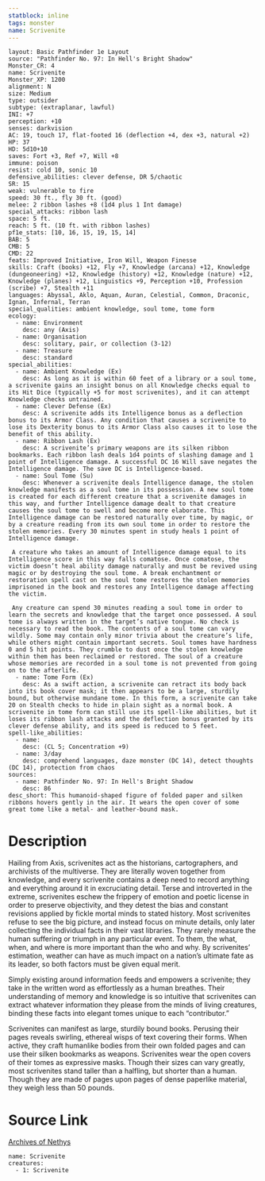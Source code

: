 ```yaml
---
statblock: inline
tags: monster
name: Scrivenite
---
```

```statblock
layout: Basic Pathfinder 1e Layout
source: "Pathfinder No. 97: In Hell's Bright Shadow"
Monster_CR: 4
name: Scrivenite
Monster_XP: 1200
alignment: N
size: Medium
type: outsider
subtype: (extraplanar, lawful)
INI: +7
perception: +10
senses: darkvision
AC: 19, touch 17, flat-footed 16 (deflection +4, dex +3, natural +2)
HP: 37
HD: 5d10+10
saves: Fort +3, Ref +7, Will +8
immune: poison
resist: cold 10, sonic 10
defensive_abilities: clever defense, DR 5/chaotic
SR: 15
weak: vulnerable to fire
speed: 30 ft., fly 30 ft. (good)
melee: 2 ribbon lashes +8 (1d4 plus 1 Int damage)
special_attacks: ribbon lash
space: 5 ft.
reach: 5 ft. (10 ft. with ribbon lashes)
pf1e_stats: [10, 16, 15, 19, 15, 14]
BAB: 5
CMB: 5
CMD: 22
feats: Improved Initiative, Iron Will, Weapon Finesse
skills: Craft (books) +12, Fly +7, Knowledge (arcana) +12, Knowledge (dungeoneering) +12, Knowledge (history) +12, Knowledge (nature) +12, Knowledge (planes) +12, Linguistics +9, Perception +10, Profession (scribe) +7, Stealth +11
languages: Abyssal, Aklo, Aquan, Auran, Celestial, Common, Draconic, Ignan, Infernal, Terran
special_qualities: ambient knowledge, soul tome, tome form
ecology:
  - name: Environment
    desc: any (Axis)
  - name: Organisation
    desc: solitary, pair, or collection (3-12)
  - name: Treasure
    desc: standard
special_abilities:
  - name: Ambient Knowledge (Ex)
    desc: As long as it is within 60 feet of a library or a soul tome, a scrivenite gains an insight bonus on all Knowledge checks equal to its Hit Dice (typically +5 for most scrivenites), and it can attempt Knowledge checks untrained.
  - name: Clever Defense (Ex)
    desc: A scrivenite adds its Intelligence bonus as a deflection bonus to its Armor Class. Any condition that causes a scrivenite to lose its Dexterity bonus to its Armor Class also causes it to lose the benefit of this ability.
  - name: Ribbon Lash (Ex)
    desc: A scrivenite’s primary weapons are its silken ribbon bookmarks. Each ribbon lash deals 1d4 points of slashing damage and 1 point of Intelligence damage. A successful DC 16 Will save negates the Intelligence damage. The save DC is Intelligence-based.
  - name: Soul Tome (Su)
    desc: Whenever a scrivenite deals Intelligence damage, the stolen knowledge manifests as a soul tome in its possession. A new soul tome is created for each different creature that a scrivenite damages in this way, and further Intelligence damage dealt to that creature causes the soul tome to swell and become more elaborate. This Intelligence damage can be restored naturally over time, by magic, or by a creature reading from its own soul tome in order to restore the stolen memories. Every 30 minutes spent in study heals 1 point of Intelligence damage.

 A creature who takes an amount of Intelligence damage equal to its Intelligence score in this way falls comatose. Once comatose, the victim doesn’t heal ability damage naturally and must be revived using magic or by destroying the soul tome. A break enchantment or restoration spell cast on the soul tome restores the stolen memories imprisoned in the book and restores any Intelligence damage affecting the victim.

 Any creature can spend 30 minutes reading a soul tome in order to learn the secrets and knowledge that the target once possessed. A soul tome is always written in the target’s native tongue. No check is necessary to read the book. The contents of a soul tome can vary wildly. Some may contain only minor trivia about the creature’s life, while others might contain important secrets. Soul tomes have hardness 0 and 5 hit points. They crumble to dust once the stolen knowledge within them has been reclaimed or restored. The soul of a creature whose memories are recorded in a soul tome is not prevented from going on to the afterlife.
  - name: Tome Form (Ex)
    desc: As a swift action, a scrivenite can retract its body back into its book cover mask; it then appears to be a large, sturdily bound, but otherwise mundane tome. In this form, a scrivenite can take 20 on Stealth checks to hide in plain sight as a normal book. A scrivenite in tome form can still use its spell-like abilities, but it loses its ribbon lash attacks and the deflection bonus granted by its clever defense ability, and its speed is reduced to 5 feet.
spell-like_abilities:
  - name:
    desc: (CL 5; Concentration +9)
  - name: 3/day
    desc: comprehend languages, daze monster (DC 14), detect thoughts (DC 14), protection from chaos
sources:
  - name: Pathfinder No. 97: In Hell's Bright Shadow
    desc: 86
desc_short: This humanoid-shaped figure of folded paper and silken ribbons hovers gently in the air. It wears the open cover of some great tome like a metal- and leather-bound mask.
```
# Description
Hailing from Axis, scrivenites act as the historians, cartographers, and archivists of the multiverse. They are literally woven together from knowledge, and every scrivenite contains a deep need to record anything and everything around it in excruciating detail. Terse and introverted in the extreme, scrivenites eschew the frippery of emotion and poetic license in order to preserve objectivity, and they detest the bias and constant revisions applied by fickle mortal minds to stated history. Most scrivenites refuse to see the big picture, and instead focus on minute details, only later collecting the individual facts in their vast libraries. They rarely measure the human suffering or triumph in any particular event. To them, the what, when, and where is more important than the who and why. By scrivenites’ estimation, weather can have as much impact on a nation’s ultimate fate as its leader, so both factors must be given equal merit.

Simply existing around information feeds and empowers a scrivenite; they take in the written word as effortlessly as a human breathes. Their understanding of memory and knowledge is so intuitive that scrivenites can extract whatever information they please from the minds of living creatures, binding these facts into elegant tomes unique to each “contributor.”

Scrivenites can manifest as large, sturdily bound books. Perusing their pages reveals swirling, ethereal wisps of text covering their forms. When active, they craft humanlike bodies from their own folded pages and can use their silken bookmarks as weapons. Scrivenites wear the open covers of their tomes as expressive masks. Though their sizes can vary greatly, most scrivenites stand taller than a halfling, but shorter than a human. Though they are made of pages upon pages of dense paperlike material, they weigh less than 50 pounds.
# Source Link
[Archives of Nethys](https://aonprd.com/MonsterDisplay.aspx?ItemName=Scrivenite)
```encounter-table
name: Scrivenite
creatures:
  - 1: Scrivenite
```
